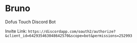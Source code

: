# Bruno
Dofus Touch Discord Bot

Invite Link: `https://discordapp.com/oauth2/authorize?&client_id=642935463048642570&scope=bot&permissions=252993`

